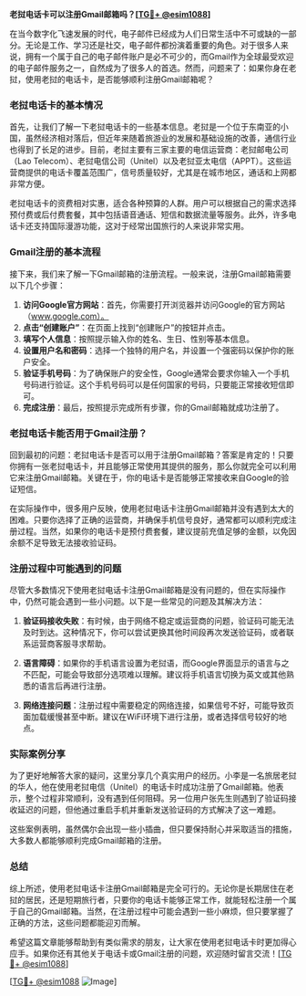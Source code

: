 **老挝电话卡可以注册Gmail邮箱吗？[[TG💪+ @esim1088](https://t.me/s/esim1088)]**

在当今数字化飞速发展的时代，电子邮件已经成为人们日常生活中不可或缺的一部分。无论是工作、学习还是社交，电子邮件都扮演着重要的角色。对于很多人来说，拥有一个属于自己的电子邮件账户是必不可少的，而Gmail作为全球最受欢迎的电子邮件服务之一，自然成为了很多人的首选。然而，问题来了：如果你身在老挝，使用老挝的电话卡，是否能够顺利注册Gmail邮箱呢？

### 老挝电话卡的基本情况

首先，让我们了解一下老挝电话卡的一些基本信息。老挝是一个位于东南亚的小国，虽然经济相对落后，但近年来随着旅游业的发展和基础设施的改善，通信行业也得到了长足的进步。目前，老挝主要有三家主要的电信运营商：老挝邮电公司（Lao Telecom）、老挝电信公司（Unitel）以及老挝亚太电信（APPT）。这些运营商提供的电话卡覆盖范围广，信号质量较好，尤其是在城市地区，通话和上网都非常方便。

老挝电话卡的资费相对实惠，适合各种预算的人群。用户可以根据自己的需求选择预付费或后付费套餐，其中包括语音通话、短信和数据流量等服务。此外，许多电话卡还支持国际漫游功能，这对于经常出国旅行的人来说非常实用。

### Gmail注册的基本流程

接下来，我们来了解一下Gmail邮箱的注册流程。一般来说，注册Gmail邮箱需要以下几个步骤：

1. **访问Google官方网站**：首先，你需要打开浏览器并访问Google的官方网站（www.google.com）。
2. **点击“创建账户”**：在页面上找到“创建账户”的按钮并点击。
3. **填写个人信息**：按照提示输入你的姓名、生日、性别等基本信息。
4. **设置用户名和密码**：选择一个独特的用户名，并设置一个强密码以保护你的账户安全。
5. **验证手机号码**：为了确保账户的安全性，Google通常会要求你输入一个手机号码进行验证。这个手机号码可以是任何国家的号码，只要能正常接收短信即可。
6. **完成注册**：最后，按照提示完成所有步骤，你的Gmail邮箱就成功注册了。

### 老挝电话卡能否用于Gmail注册？

回到最初的问题：老挝电话卡是否可以用于注册Gmail邮箱？答案是肯定的！只要你拥有一张老挝电话卡，并且能够正常使用其提供的服务，那么你就完全可以利用它来注册Gmail邮箱。关键在于，你的电话卡是否能够正常接收来自Google的验证短信。

在实际操作中，很多用户反映，使用老挝电话卡注册Gmail邮箱并没有遇到太大的困难。只要你选择了正确的运营商，并确保手机信号良好，通常都可以顺利完成注册过程。当然，如果你的电话卡是预付费套餐，建议提前充值足够的金额，以免因余额不足导致无法接收验证码。

### 注册过程中可能遇到的问题

尽管大多数情况下使用老挝电话卡注册Gmail邮箱是没有问题的，但在实际操作中，仍然可能会遇到一些小问题。以下是一些常见的问题及其解决方法：

1. **验证码接收失败**：有时候，由于网络不稳定或运营商的问题，验证码可能无法及时到达。这种情况下，你可以尝试更换其他时间段再次发送验证码，或者联系运营商客服寻求帮助。
   
2. **语言障碍**：如果你的手机语言设置为老挝语，而Google界面显示的语言与之不匹配，可能会导致部分选项难以理解。建议将手机语言切换为英文或其他熟悉的语言后再进行注册。

3. **网络连接问题**：注册过程中需要稳定的网络连接，如果信号不好，可能导致页面加载缓慢甚至中断。建议在WiFi环境下进行注册，或者选择信号较好的地点。

### 实际案例分享

为了更好地解答大家的疑问，这里分享几个真实用户的经历。小李是一名旅居老挝的华人，他在使用老挝电信（Unitel）的电话卡时成功注册了Gmail邮箱。他表示，整个过程非常顺利，没有遇到任何阻碍。另一位用户张先生则遇到了验证码接收延迟的问题，但他通过重启手机并重新发送验证码的方式解决了这一难题。

这些案例表明，虽然偶尔会出现一些小插曲，但只要保持耐心并采取适当的措施，大多数人都能够顺利完成Gmail邮箱的注册。

### 总结

综上所述，使用老挝电话卡注册Gmail邮箱是完全可行的。无论你是长期居住在老挝的居民，还是短期旅行者，只要你的电话卡能够正常工作，就能轻松注册一个属于自己的Gmail邮箱。当然，在注册过程中可能会遇到一些小麻烦，但只要掌握了正确的方法，这些问题都能迎刃而解。

希望这篇文章能够帮助到有类似需求的朋友，让大家在使用老挝电话卡时更加得心应手。如果你还有其他关于电话卡或Gmail注册的问题，欢迎随时留言交流！[[TG💪+ @esim1088](https://t.me/s/esim1088)] 

[[TG💪+ @esim1088](https://t.me/s/esim1088) ![Image](https://i.postimg.cc/4NQfJmqS/Snipaste-2025-05-13-00-14-12.png)]